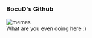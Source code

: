 ### BocuD's Github
![memes](https://image.myanimelist.net/ui/5LYzTBVoS196gvYvw3zjwKhuAVfthvRks8XAW_NG3LGWNs0tT9jj6RkkWh1TSU-Q)
<br>
What are you even doing here :)
